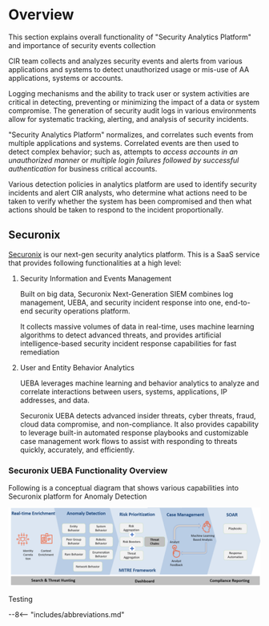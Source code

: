 # Overview

This section explains overall functionality of "Security Analytics Platform" and importance of security events collection  

CIR team collects and analyzes security events and alerts from various applications and systems to detect unauthorized usage or mis-use of AA applications, systems or accounts.  

Logging mechanisms and the ability to track user or system activities are critical in detecting, preventing or minimizing the impact of a data or system compromise. The generation of security audit logs in various environments allow for systematic tracking, alerting, and analysis of security incidents.  

"Security Analytics Platform" normalizes, and correlates such events from multiple applications and systems. Correlated events are then used to detect complex behavior; such as, attempts to *access accounts in an unauthorized manner* or *multiple login failures followed by successful authentication* for business critical accounts.  

Various detection policies in analytics platform are used to identify security incidents and alert CIR analysts, who determine what actions need to be taken to verify whether the system has been compromised and then what actions should be taken to respond to the incident proportionally.

## Securonix

[Securonix](https://www.securonix.com/) is our next-gen security analytics platform. This is a SaaS service that provides following functionalities at a high level:

1. Security Information and Events Management

    Built on big data, Securonix Next-Generation SIEM combines log management, UEBA, and security incident response into one, end-to-end security operations platform.

    It collects massive volumes of data in real-time, uses machine learning algorithms to detect advanced threats, and provides artificial intelligence-based security incident response capabilities for fast remediation

2. User and Entity Behavior Analytics

    UEBA leverages machine learning and behavior analytics to analyze and correlate interactions between users, systems, applications, IP addresses, and data.

    Securonix UEBA detects advanced insider threats, cyber threats, fraud, cloud data compromise, and non-compliance. It also provides capability to leverage built-in automated response playbooks and customizable case management work flows to assist with responding to threats quickly, accurately, and efficiently.

### Securonix UEBA Functionality Overview

Following is a conceptual diagram that shows various capabilities into Securonix platform for Anomaly Detection  

![UEBA](../img/cire-sa-overview-sx-ueba.png)

Testing

--8<-- "includes/abbreviations.md"
